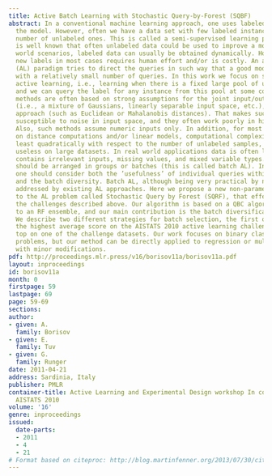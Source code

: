 ```yaml
---
title: Active Batch Learning with Stochastic Query-by-Forest (SQBF)
abstract: In a conventional machine learning approach, one uses labeled data to train
  the model. However, often we have a data set with few labeled instances, and a large
  number of unlabeled ones. This is called a semi-supervised learning problem. It
  is well known that often unlabeled data could be used to improve a model. In real
  world scenarios, labeled data can usually be obtained dynamically. However, obtaining
  new labels in most cases requires human effort and/or is costly. An active learning
  (AL) paradigm tries to direct the queries in such way that a good model can be trained
  with a relatively small number of queries. In this work we focus on so-called pool-based
  active learning, i.e., learning when there is a fixed large pool of unlabeled data,
  and we can query the label for any instance from this pool at some cost. Existing
  methods are often based on strong assumptions for the joint input/output distribution
  (i.e., a mixture of Gaussians, linearly separable input space, etc.), or use a distance-based
  approach (such as Euclidean or Mahalanobis distances). That makes such methods very
  susceptible to noise in input space, and they often work poorly in high dimensions.
  Also, such methods assume numeric inputs only. In addition, for most methods relying
  on distance computations and/or linear models, computational complexity scales at
  least quadratically with respect to the number of unlabeled samples, rendering them
  useless on large datasets. In real world applications data is often large, noisy,
  contains irrelevant inputs, missing values, and mixed variable types. Often queries
  should be arranged in groups or batches (this is called batch AL). In batch querying
  one should consider both the ’usefulness’ of individual queries within a batch,
  and the batch diversity. Batch AL, although being very practical by nature, is rarely
  addressed by existing AL approaches. Here we propose a new non-parametric approach
  to the AL problem called Stochastic Query by Forest (SQRF), that effectively addresses
  the challenges described above. Our algorithm is based on a QBC algorithm applied
  to an RF ensemble, and our main contribution is the batch diversification strategy.
  We describe two different strategies for batch selection, the first of which achieved
  the highest average score on the AISTATS 2010 active learning challenge and ranked
  top on one of the challenge datasets. Our work focuses on binary classification
  problems, but our method can be directly applied to regression or multi-class problems
  with minor modifications.
pdf: http://proceedings.mlr.press/v16/borisov11a/borisov11a.pdf
layout: inproceedings
id: borisov11a
month: 0
firstpage: 59
lastpage: 69
page: 59-69
sections: 
author:
- given: A.
  family: Borisov
- given: E.
  family: Tuv
- given: G.
  family: Runger
date: 2011-04-21
address: Sardinia, Italy
publisher: PMLR
container-title: Active Learning and Experimental Design workshop In conjunction with
  AISTATS 2010
volume: '16'
genre: inproceedings
issued:
  date-parts:
  - 2011
  - 4
  - 21
# Format based on citeproc: http://blog.martinfenner.org/2013/07/30/citeproc-yaml-for-bibliographies/
---
```

